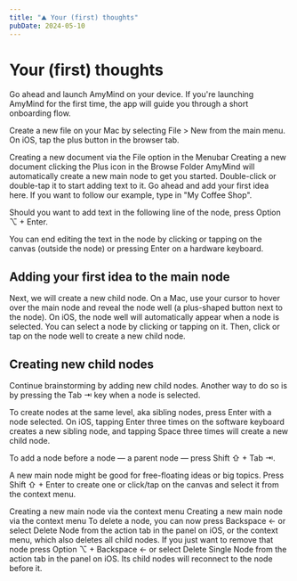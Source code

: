 ```yaml
---
title: "⛰️ Your (first) thoughts"
pubDate: 2024-05-10
---
```

# Your (first) thoughts
Go ahead and launch AmyMind on your device. If you're launching AmyMind for the first time, the app will guide you through a short onboarding flow.

Create a new file on your Mac by selecting File > New from the main menu. On iOS, tap the plus button in the browser tab.

Creating a new document via the File option in the Menubar
Creating a new document clicking the Plus icon in the Browse Folder
AmyMind will automatically create a new main node to get you started. Double-click or double-tap it to start adding text to it. Go ahead and add your first idea here. If you want to follow our example, type in "My Coffee Shop".

Should you want to add text in the following line of the node, press Option ⌥ + Enter.

You can end editing the text in the node by clicking or tapping on the canvas (outside the node) or pressing Enter on a hardware keyboard.

## Adding your first idea to the main node
Next, we will create a new child node. On a Mac, use your cursor to hover over the main node and reveal the node well (a plus-shaped button next to the node). On iOS, the node well will automatically appear when a node is selected. You can select a node by clicking or tapping on it. Then, click or tap on the node well to create a new child node.

## Creating new child nodes
Continue brainstorming by adding new child nodes. Another way to do so is by pressing the Tab ⇥ key when a node is selected.

To create nodes at the same level, aka sibling nodes, press Enter with a node selected. On iOS, tapping Enter three times on the software keyboard creates a new sibling node, and tapping Space three times will create a new child node.

To add a node before a node — a parent node — press Shift ⇧ + Tab ⇥.

A new main node might be good for free-floating ideas or big topics. Press Shift ⇧ + Enter to
create one or click/tap on the canvas and select it from the context menu.

Creating a new main node via the context menu
Creating a new main node via the context menu
To delete a node, you can now press Backspace ← or select Delete Node from the action tab in the panel on iOS, or the context menu, which also deletes all child nodes. If you just want to remove that node press Option ⌥ + Backspace ← or select Delete Single Node from the action tab in the panel on iOS. Its child nodes will reconnect to the node before it.